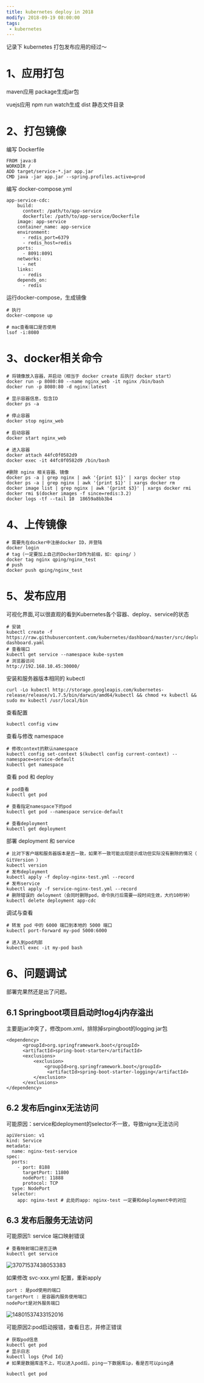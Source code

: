 ```yaml
---
title: kubernetes deploy in 2018
modify: 2018-09-19 08:00:00
tags: 
 - kubernetes
---
```


记录下 kubernetes 打包发布应用的经过～

<!-- more -->

# 1、应用打包

maven应用 package生成jar包

vuejs应用 npm run watch生成 dist 静态文件目录

# 2、打包镜像

编写 Dockerfile

```
FROM java:8
WORKDIR /
ADD target/service-*.jar app.jar
CMD java -jar app.jar --spring.profiles.active=prod
```

编写 docker-compose.yml

```
app-service-cdc:
    build: 
      context: /path/to/app-service
      dockerfile: /path/to/app-service/Dockerfile
    image: app-service
    container_name: app-service
    environment:
      - redis_port=6379
      - redis_host=redis
    ports:
      - 8091:8091
    networks:
      - net
    links:
      - redis
    depends_on:
      - redis
```

运行docker-compose，生成镜像

```
# 执行
docker-compose up 

# mac查看端口是否使用
lsof -i:8080
```

# 3、docker相关命令

```
# 将镜像放入容器，并启动（相当于 docker create 后执行 docker start）
docker run -p 8080:80 --name nginx_web -it nginx /bin/bash
docker run -p 8080:80 -d nginx:latest

# 显示容器信息，包含ID
docker ps -a

# 停止容器
docker stop nginx_web

# 启动容器
docker start nginx_web

# 进入容器
docker attach 44fc0f0582d9
docker exec -it 44fc0f0582d9 /bin/bash

#删除 nginx 相关容器、镜像
docker ps -a | grep nginx | awk '{print $1}' | xargs docker stop
docker ps -a | grep nginx | awk '{print $1}' | xargs docker rm
docker image list | grep nginx | awk '{print $3}' | xargs docker rmi
docker rmi $(docker images -f since=redis:3.2)
docker logs -tf --tail 10  18659a8bb3b4
```

# 4、上传镜像

```
# 需要先在docker中注册docker ID，并登陆
docker login
# tag（一定要加上自己的DockerID作为前缀，如: qping/ ）
docker tag nginx qping/nginx_test
# push
docker push qping/nginx_test
```

# 5、发布应用

可视化界面,可以很直观的看到Kubernetes各个容器、deploy、service的状态

```
# 安装
kubectl create -f https://raw.githubusercontent.com/kubernetes/dashboard/master/src/deploy/recommended/kubernetes-dashboard.yaml
# 查看端口
kubectl get service --namespace kube-system
# 浏览器访问
http://192.168.10.45:30000/
```

安装和服务器版本相同的 kubectl

```
curl -Lo kubectl http://storage.googleapis.com/kubernetes-release/release/v1.7.5/bin/darwin/amd64/kubectl && chmod +x kubectl && sudo mv kubectl /usr/local/bin
```

查看配置

```
kubectl config view
```

查看与修改 namespace

```
# 修改context的默认namespace
kubectl config set-context $(kubectl config current-context) --namespace=service-default
kubectl get namespace
```

查看 pod 和 deploy

```
# pod查看
kubectl get pod

# 查看指定namespace下的pod
kubectl get pod --namespace service-default

# 查看deployment
kubectl get deployment
```

部署 deployment 和 service

```
# 比对下客户端和服务器版本是否一致，如果不一致可能出现提示成功但实际没有删除的情况（ GitVersion ）
kubectl version
# 发布deployment
kubectl apply -f deploy-nginx-test.yml --record
# 发布service
kubectl apply -f service-nginx-test.yml --record
# 删除错误的 deloyment（会同时删除pod，命令执行后需要一段时间生效，大约10秒钟）
kubectl delete deployment app-cdc
```

调试与查看

```
# 转发 pod 中的 6000 端口到本地的 5000 端口
kubectl port-forward my-pod 5000:6000

# 进入到pod内部
kubectl exec -it my-pod bash
```



# 6、问题调试

部署完果然还是出了问题。

## 6.1 Springboot项目启动时log4j内存溢出

主要是jar冲突了，修改pom.xml，排除掉srpingboot的logging jar包

```
<dependency>
      <groupId>org.springframework.boot</groupId>
      <artifactId>spring-boot-starter</artifactId>
      <exclusions>
          <exclusion>
              <groupId>org.springframework.boot</groupId>
               <artifactId>spring-boot-starter-logging</artifactId>
          </exclusion>
      </exclusions>
</dependency>
```

## 6.2 发布后nginx无法访问

可能原因：service和deployment的selector不一致，导致nignx无法访问

```
apiVersion: v1
kind: Service
metadata:
  name: nginx-test-service
spec:
  ports:
    - port: 8188
      targetPort: 11800
      nodePort: 11888
      protocol: TCP
  type: NodePort
  selector:
    app: nginx-test # 此处的app: nginx-test 一定要和deployment中的对应
```

## 6.3 发布后服务无法访问

可能原因1: service 端口映射错误

```
# 查看映射端口是否正确
kubectl get service
```



![37071537438053383](assets/37071537438053383.png)



如果修改  svc-xxx.yml 配置，重新apply

```
port : 是pod使用的端口
targetPort : 是容器内服务使用端口
nodePort是对外服务端口
```



![14801537433152016](assets/14801537433152016.png)



可能原因2:pod启动报错，查看日志，并修正错误

```
# 获取pod信息
kubectl get pod
# 显示日志
kubectl logs {Pod Id}
# 如果是数据库连不上，可以进入pod后，ping一下数据库ip，看是否可以ping通

kubectl get pod
```